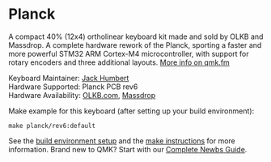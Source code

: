 # Planck

A compact 40% (12x4) ortholinear keyboard kit made and sold by OLKB and Massdrop. A complete hardware rework of the Planck, sporting a faster and more powerful STM32 ARM Cortex-M4 microcontroller, with support for rotary encoders and three additional layouts. [More info on qmk.fm](http://qmk.fm/planck/)

Keyboard Maintainer: [Jack Humbert](https://github.com/jackhumbert)  
Hardware Supported: Planck PCB rev6  
Hardware Availability: [OLKB.com](https://olkb.com), [Massdrop](https://www.massdrop.com/buy/planck-mechanical-keyboard?mode=guest_open)

Make example for this keyboard (after setting up your build environment):

    make planck/rev6:default

See the [build environment setup](https://docs.qmk.fm/#/getting_started_build_tools) and the [make instructions](https://docs.qmk.fm/#/getting_started_make_guide) for more information. Brand new to QMK? Start with our [Complete Newbs Guide](https://docs.qmk.fm/#/newbs).
